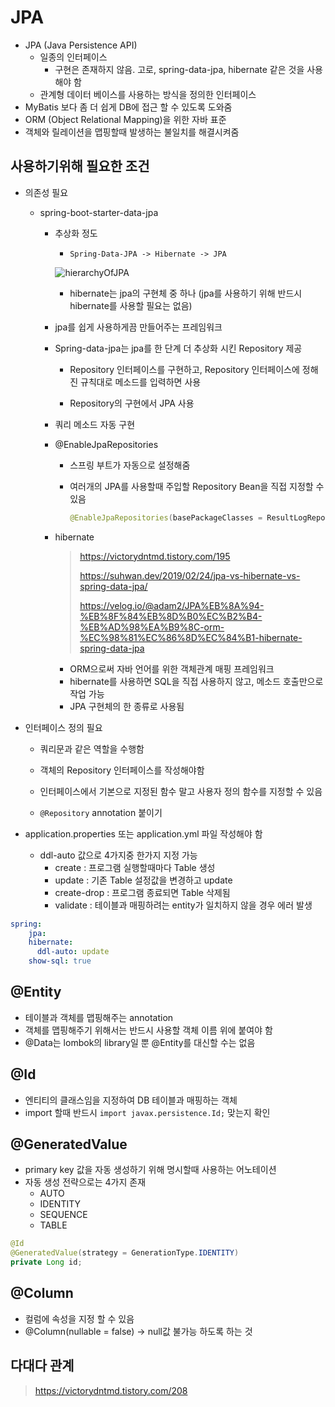 # JPA

- JPA (Java Persistence API)
  - 일종의 인터페이스
    - 구현은 존재하지 않음. 고로, spring-data-jpa, hibernate 같은 것을 사용해야 함
  - 관계형 데이터 베이스를 사용하는 방식을 정의한 인터페이스
- MyBatis 보다 좀 더 쉽게 DB에 접근 할 수 있도록 도와줌
- ORM (Object Relational Mapping)을 위한 자바 표준
- 객체와 릴레이션을 맵핑할때 발생하는 불일치를 해결시켜줌



## 사용하기위해 필요한 조건

- 의존성 필요

  - spring-boot-starter-data-jpa

    - 추상화 정도

      - `Spring-Data-JPA -> Hibernate -> JPA`
      
      ![hierarchyOfJPA](https://suhwan.dev/images/jpa_hibernate_repository/overall_design.png)
      
        - hibernate는 jpa의 구현체 중 하나 (jpa를 사용하기 위해 반드시 hibernate를 사용할 필요는 없음)
	

    - jpa를 쉽게 사용하게끔 만들어주는 프레임워크

    - Spring-data-jpa는 jpa를 한 단계 더 추상화 시킨 Repository 제공
    
      - Repository 인터페이스를 구현하고, Repository 인터페이스에 정해진 규칙대로 메소드를 입력하면 사용 
      
      - Repository의 구현에서 JPA 사용

    - 쿼리  메소드 자동 구현

    - @EnableJpaRepositories

      - 스프링 부트가 자동으로 설정해줌

      - 여러개의 JPA를 사용할때 주입할 Repository Bean을 직접 지정할 수 있음
    
        ```java
        @EnableJpaRepositories(basePackageClasses = ResultLogRepo.class)
        ```
    
    - hibernate
    
      > https://victorydntmd.tistory.com/195
      >
      > https://suhwan.dev/2019/02/24/jpa-vs-hibernate-vs-spring-data-jpa/
      >
      > https://velog.io/@adam2/JPA%EB%8A%94-%EB%8F%84%EB%8D%B0%EC%B2%B4-%EB%AD%98%EA%B9%8C-orm-%EC%98%81%EC%86%8D%EC%84%B1-hibernate-spring-data-jpa
    
      - ORM으로써 자바 언어를 위한 객체관계 매핑 프레임워크
      - hibernate를 사용하면 SQL을 직접 사용하지 않고, 메소드 호출만으로 작업 가능
      - JPA 구현체의 한 종류로 사용됨

- 인터페이스 정의 필요

  - 쿼리문과 같은 역할을 수행함
  - 객체의 Repository 인터페이스를 작성해야함
  - 인터페이스에서 기본으로 지정된 함수 말고 사용자 정의 함수를 지정할 수 있음
  
  - `@Repository` annotation 붙이기
  
- application.properties 또는 application.yml 파일 작성해야 함
  - ddl-auto 값으로 4가지중 한가지 지정 가능
    - create : 프로그램 실행할때마다 Table 생성
    - update : 기존 Table 설정값을 변경하고 update
    - create-drop : 프로그램 종료되면 Table 삭제됨
    - validate : 테이블과 매핑하려는 entity가 일치하지 않을 경우 에러 발생

```yml
spring:
	jpa:
    hibernate:
      ddl-auto: update
    show-sql: true
```



## @Entity

- 테이블과 객체를 맵핑해주는 annotation
- 객체를 맵핑해주기 위해서는 반드시 사용할 객체 이름 위에 붙여야 함
- @Data는 lombok의 library일 뿐 @Entity를 대신할 수는 없음



## @Id

- 엔티티의 클래스임을 지정하여 DB 테이블과 매핑하는 객체
- import 할때 반드시 `import javax.persistence.Id;` 맞는지 확인



## @GeneratedValue

- primary key 값을 자동 생성하기 위해 명시할때 사용하는 어노테이션
- 자동 생성 전략으로는 4가지 존재
  - AUTO
  - IDENTITY
  - SEQUENCE
  - TABLE

```java
@Id
@GeneratedValue(strategy = GenerationType.IDENTITY)
private Long id;
```



## @Column

- 컬럼에 속성을 지정 할 수 있음
- @Column(nullable = false) -> null값 불가능 하도록 하는 것



## 다대다 관계

> https://victorydntmd.tistory.com/208

